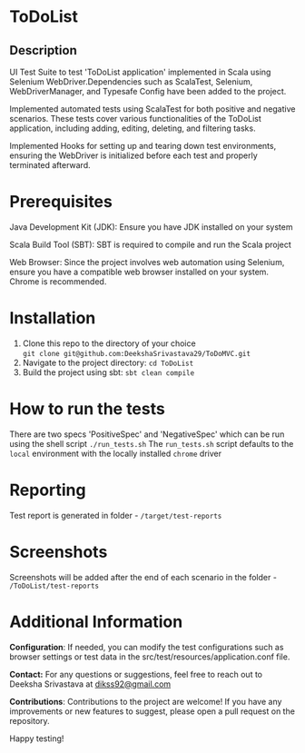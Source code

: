 # ToDoList

## Description
UI Test Suite to test 'ToDoList application' implemented in Scala using Selenium WebDriver.Dependencies such as ScalaTest, Selenium, WebDriverManager, and Typesafe Config have been added to the project.

Implemented automated tests using ScalaTest for both positive and negative scenarios. These tests cover various functionalities of the ToDoList application, including adding, editing, deleting, and filtering tasks.

Implemented Hooks for setting up and tearing down test environments, ensuring the WebDriver is initialized before each test and properly terminated afterward.

# Prerequisites
Java Development Kit (JDK): Ensure you have JDK installed on your system

Scala Build Tool (SBT): SBT is required to compile and run the Scala project

Web Browser: Since the project involves web automation using Selenium, ensure you have a compatible web browser installed on your system. Chrome is recommended.
# Installation
1. Clone this repo to the directory of your choice   
```git clone git@github.com:DeekshaSrivastava29/ToDoMVC.git```
2. Navigate to the project directory:
   ```cd ToDoList```
3. Build the project using sbt:
   ```sbt clean compile```

# How to run the tests
There are two specs 'PositiveSpec' and 'NegativeSpec' which can be run using the shell script 
```./run_tests.sh```
The `run_tests.sh` script defaults to the `local` environment with the locally installed `chrome` driver

# Reporting
Test report is generated in folder - ```/target/test-reports```

# Screenshots
Screenshots will be added after the end of each scenario in the folder - ```/ToDoList/test-reports```

# Additional Information
**Configuration**: If needed, you can modify the test configurations such as browser settings or test data in the src/test/resources/application.conf file.

**Contact:** For any questions or suggestions, feel free to reach out to Deeksha Srivastava at dikss92@gmail.com

**Contributions**: Contributions to the project are welcome! If you have any improvements or new features to suggest, please open a pull request on the repository.

Happy testing!